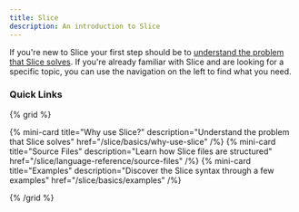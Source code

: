 ```yaml
---
title: Slice
description: An introduction to Slice
---
```


If you're new to Slice your first step should be to [understand the problem that Slice solves](/slice/basics/why-use-slice). If you're already familiar with Slice and are looking for a specific topic, you can use the navigation on the left to find what you need.

### Quick Links

{% grid %}

{% mini-card title="Why use Slice?" description="Understand the problem that Slice solves" href="/slice/basics/why-use-slice" /%}
{% mini-card title="Source Files" description="Learn how Slice files are structured" href="/slice/language-reference/source-files" /%}
{% mini-card title="Examples" description="Discover the Slice syntax through a few examples" href="/slice/basics/examples" /%}

{% /grid %}
